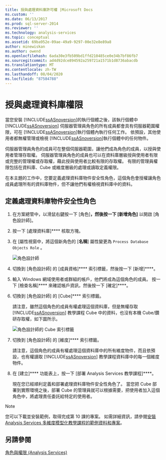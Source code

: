 ```yaml
---
title: 授與處理資料庫許可權 |Microsoft Docs
ms.custom: ''
ms.date: 06/13/2017
ms.prod: sql-server-2014
ms.reviewer: ''
ms.technology: analysis-services
ms.topic: conceptual
ms.assetid: 69ba952e-09ae-49a9-9297-00e32e8e89a8
author: minewiskan
ms.author: owend
ms.openlocfilehash: 6ada30e3fb509bd1ffd210485ce0e34b7bf86fb7
ms.sourcegitcommit: ad4d92dce894592a259721a1571b1d8736abacdb
ms.translationtype: MT
ms.contentlocale: zh-TW
ms.lasthandoff: 08/04/2020
ms.locfileid: "87584788"
---
```

# <a name="granting-process-database-permissions"></a>授與處理資料庫權限
  當您安裝 [!INCLUDE[ssASnoversion](../includes/ssasnoversion-md.md)]的執行個體之後，該執行個體中 [!INCLUDE[ssASnoversion](../includes/ssasnoversion-md.md)] 伺服器管理員角色的所有成員都會具有伺服器範圍權限，可在 [!INCLUDE[ssASnoversion](../includes/ssasnoversion-md.md)]執行個體內執行任何工作。 依預設，其他使用者都無權管理或檢視 [!INCLUDE[ssASnoversion](../includes/ssasnoversion-md.md)]執行個體中的任何物件。

 伺服器管理員角色的成員可在整個伺服器範圍，讓他們成為角色的成員，以授與使用者管理存取權。 伺服器管理員角色的成員也可以在資料庫層級授與使用者有限或完整的管理權或存取權，藉此授與使用者比較有限的存取權。 有限的管理員權限包括在資料庫、Cube 或維度層級的處理或讀取定義權限。

 在本主題的工作中，您要定義處理資料庫物件安全性角色，這個角色會授權讓角色成員處理所有的資料庫物件，但不讓他們有權檢視資料庫中的資料。

## <a name="defining-a-process-database-objects-security-role"></a>定義處理資料庫物件安全性角色

1.  在方案總管中，以滑鼠右鍵按一下 [角色]****，然後按一下 [新增角色]**** 以開啟 [角色設計師]。

2.  按一下 [處理資料庫]**** 核取方塊。

3.  在 [屬性視窗中，將這個新角色的 [**名稱**] 屬性變更為 `Process Database Objects Role` 。

     ![角色設計師](../../2014/tutorials/media/l10-security-1.png "角色設計師")

4.  切換到 [角色設計師] 的 [成員資格]**** 索引標籤，然後按一下 [新增]****。

5.  輸入 Windows 網域使用者或群組的帳戶，他們將成為這個角色的成員。 按一下 [檢查名稱]**** 來確認帳戶資訊，然後按一下 [確定]****。

6.  切換到 [角色設計師] 的 [Cube]**** 索引標籤。

     請注意，雖然這個角色的成員有權處理這個資料庫，但是無權存取 [!INCLUDE[ssASnoversion](../includes/ssasnoversion-md.md)] 教學課程 Cube 中的資料，也沒有本機 Cube/鑽研存取權，如下圖所示。

     ![角色設計師的 Cube 索引標籤](../../2014/tutorials/media/l10-security-2.png "角色設計師的 Cube 索引標籤")

7.  切換到 [角色設計師] 的 [維度]**** 索引標籤。

     請注意，這個角色的成員有權處理這個資料庫中的所有維度物件，而且依預設，也有權讀取 [!INCLUDE[ssASnoversion](../includes/ssasnoversion-md.md)] 教學課程資料庫中的每一個維度物件。

8.  在 [建立]**** 功能表上，按一下 [部署 Analysis Services 教學課程]****。

     現在您已經順利定義和部署處理資料庫物件安全性角色了。 當您把 Cube 部署到實際環境之後，部署 Cube 的管理員就可以根據需要，把使用者加入這個角色中，將處理責任委託給特定的使用者。

> [!NOTE]
>  您可以下載並安裝範例，取得完成第 10 課的專案。 如需詳細資訊，請參閱[安裝 Analysis Services 多維度模型化教學課程的範例資料和專案](install-sample-data-and-projects.md)。

## <a name="see-also"></a>另請參閱
 [角色與權限 &#40;Analysis Services&#41;](multidimensional-models/roles-and-permissions-analysis-services.md)


